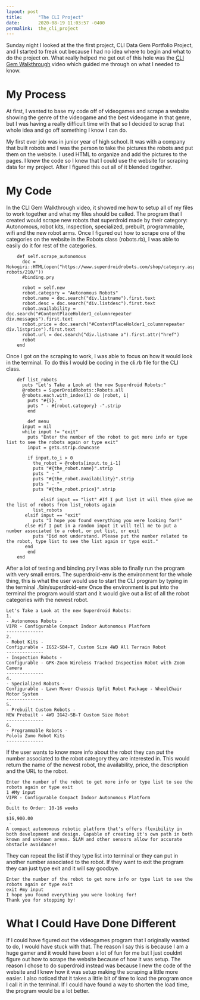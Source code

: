 ```yaml
---
layout: post
title:      "The CLI Project"
date:       2020-08-19 11:03:57 -0400
permalink:  the_cli_project
---
```



Sunday night I looked at the the first project, CLI Data Gem Portfolio Project, and I started to freak out because I had no idea where to begin and what to do the project on. What really helped me get out of this hole was the [CLI Gem Walkthrough](https://www.youtube.com/watch?v=_lDExWIhYKI) video which guided me through on what I needed to know.

# My Process
At first, I wanted to base my code off of videogames and scrape a website showing the genre of the videogame and the best videogame in that genre, but I was having a really difficult time with that so I decided to scrap that whole idea and go off something I know I can do.

My first ever job was in junior year of high school. It was with a company that built robots and I was the person to take the pictures the robots and put them on the website. I used HTML to organize and add the pictures to the pages. I knew the code so I knew that I could use the website for scraping data for my project. After I figured this out all of it blended together.

# My Code

In the CLI Gem Walkthrough video, it showed me how to setup all of my files to work together and what my files should be called.
The program that I created would scrape new robots that superdroid made by their category: Autonomous, robot kits, inspection, specialized, prebuilt, programmable, wifi and the new robot arms.
Once I figured out how to scrape one of the categories on the website in the Robots class (robots.rb), I was able to easily do it for rest of the categories.
```
    def self.scrape_autonomous
      doc = Nokogiri::HTML(open("https://www.superdroidrobots.com/shop/category.aspx/autonomous-robots/210/"))
      #binding.pry

      robot = self.new
      robot.category = "Autonomous Robots" 
      robot.name = doc.search("div.listname").first.text
      robot.desc = doc.search("div.listdesc").first.text
      robot.availability = doc.search("#ContentPlaceHolder1_columnrepeater div.messages").first.text
      robot.price = doc.search("#ContentPlaceHolder1_columnrepeater div.listprice").first.text
      robot.url = doc.search("div.listname a").first.attr("href")
      robot
    end
```

Once I got on the scraping to work, I was able to focus on how it would look in the terminal. To do this I would be coding in the cli.rb file for the CLI class.
```
    def list_robots 
      puts "Let's Take a Look at the new Superdroid Robots:"
      @robots = SuperDroidRobots::Robots.all 
      @robots.each.with_index(1) do |robot, i|
        puts "#{i}. "
        puts " - #{robot.category} -".strip 
		end
		
		def menu
      input = nil
      while input != "exit"
        puts "Enter the number of the robot to get more info or type list to see the robots again or type exit"
        input = gets.strip.downcase

        if input.to_i > 0 
          the_robot = @robots[input.to_i-1]
          puts "#{the_robot.name}".strip
          puts " - "
          puts "#{the_robot.availability}".strip
          puts " - "
          puts "#{the_robot.price}".strip
					
			 elsif input == "list" #If I put list it will then give me the list of robots from list_robots again
          list_robots
       elsif input == "exit"
          puts "I hope you found everything you were looking for!"
       else #if I put in a random input it will tell me to put a number associated to a robot, or put list, or exit
          puts "Did not understand. Please put the number related to the robot, type list to see the list again or type exit."
       end
		end
	end
```

After a lot of testing and binding.pry I was able to finally run the program with very small errors. The superdroid-env is the environment for the whole thing, this is what the user would use to start the CLI program by typing in the terminal ./bin/superdroid-env
Once the environment is put into the terminal the program would start and it would give out a list of all the robot categories with the newest robot.
```
Let's Take a Look at the new Superdroid Robots:
1. 
- Autonomous Robots -
VIPR - Configurable Compact Indoor Autonomous Platform
--------------
2.
- Robot Kits -
Configurable - IG52-SB4-T, Custom Size 4WD All Terrain Robot
--------------
- Inspection Robots -
Configurable - GPK-Zoom Wireless Tracked Inspection Robot with Zoom Camera
--------------
4.
- Specialized Robots -
Configurable - Lawn Mower Chassis Upfit Robot Package - WheelChair Motor System
--------------
5.
- Prebuilt Custom Robots -
NEW Prebuilt - 4WD IG42-SB-T Custom Size Robot
--------------
6.
- Programmable Robots -
Pololu Zumo Robot Kits
--------------
```

If the user wants to know more info about the robot they can put the number associated to the robot category they are interested in. This would return the name of the newest robot, the availability, price, the description and the URL to the robot.
```
Enter the number of the robot to get more info or type list to see the robots again or type exit
1 #My input
VIPR - Configurable Compact Indoor Autonomous Platform
 -
Built to Order: 10-16 weeks
 -
$16,900.00
 -
A compact autonomous robotic platform that's offers flexibility in both development and design. Capable of creating it's own path in both known and unknown areas. SLAM and other sensors allow for accurate obstacle avoidance!
```

They can repeat the list if they type list into terminal or they can put in another number associated to the robot. If they want to exit the program they can just type exit and it will say goodbye.
```
Enter the number of the robot to get more info or type list to see the robots again or type exit
exit #my input
I hope you found everything you were looking for!
Thank you for stopping by!
```

# What I Could Have Done Different
If I could have figured out the videogames program that I originally wanted to do, I would have stuck with that. The reason I say this is because I am a huge gamer and it would have been a lot of fun for me but I just couldnt figure out how to scrape the website because of how it was setup. 
The reason I chose to do superdroid instead was because I new the code of the website and I knew how it was setup making the scraping a little more easier. I also noticed that it takes a little bit of time to load the program once I call it in the terminal. If I could have found a way to shorten the load time, the program would be a lot better.


